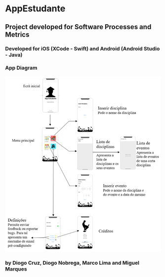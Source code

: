 # AppEstudante

## Project developed for Software Processes and Metrics


### Developed for iOS (XCode - Swift) and Android (Android Studio - Java)


### App Diagram

![alt text](https://github.com/dcx2202/AppEstudante/blob/master/AppEstudante.png)

### by Diogo Cruz, Diogo Nobrega, Marco Lima and Miguel Marques
